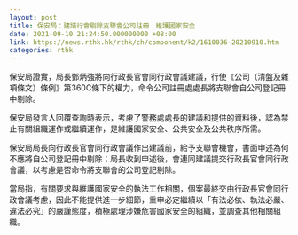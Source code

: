 ```yaml
---
layout: post
title: 保安局：建議行會剔除支聯會公司註冊　維護國家安全　
date: 2021-09-10 21:24:50.000000000 +08:00
link: https://news.rthk.hk/rthk/ch/component/k2/1610036-20210910.htm
categories: rthk
---
```


保安局證實，局長鄧炳強將向行政長官會同行政會議建議，行使《公司（清盤及雜項條文）條例》第360C條下的權力，命令公司註冊處處長將支聯會自公司登記冊中剔除。

保安局發言人回覆查詢時表示，考慮了警務處處長的建議和提供的資料後，認為禁止有關組織運作或繼續運作，是維護國家安全、公共安全及公共秩序所需。

保安局局長向行政長官會同行政會議作出建議前，給予支聯會機會，書面申述為何不應將自公司登記冊中剔除；局長收到申述後，會連同建議提交行政長官會同行政會議，以考慮是否命令將支聯會的公司登記剔除。

當局指，有關要求與維護國家安全的執法工作相關，個案最終交由行政長官會同行政會議考慮，因此不能提供進一步細節，重申必定繼續以「有法必依、執法必嚴、違法必究」的嚴謹態度，積極處理涉嫌危害國家安全的組織，並調查其他相關組織。
